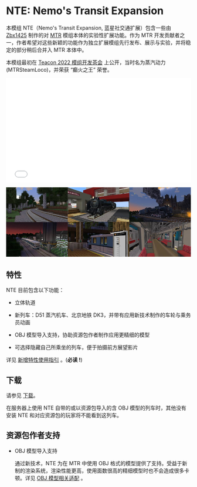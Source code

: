 # NTE: Nemo's Transit Expansion

本模组 NTE（Nemo's Transit Expansion, 蓝星社交通扩展）包含一些由 [Zbx1425](https://www.zbx1425.cn) 制作的对 [MTR](https://www.curseforge.com/minecraft/mc-mods/minecraft-transit-railway) 模组本体的实验性扩展功能。作为 MTR 开发贡献者之一，作者希望对这些新颖的功能作为独立扩展模组先行发布、展示与实验，并将稳定的部分稍后合并入 MTR 本体中。

 本模组最初在 [Teacon 2022 模组开发茶会](https://www.teacon.cn) 上公开，当时名为蒸汽动力 (MTRSteamLoco)，并荣获 “癫火之王” 荣誉。

<style>
/* This element defines the size the iframe will take.
   In this example we want to have a ratio of 25:14 */
.aspect-ratio {
  position: relative;
  width: 100%;
  height: 0;
  padding-bottom: 56.25%; /* The height of the item will now be 56.25% of the width. */
}

/* Adjust the iframe so it's rendered in the outer-width and outer-height of it's parent */
.aspect-ratio iframe {
  position: absolute;
  width: 100%;
  height: 100%;
  left: 0;
  top: 0;
}
</style>

<div class="aspect-ratio">
<iframe src="//player.bilibili.com/player.html?aid=818254400&bvid=BV1kG4y1G7yx&cid=910363279&page=1" scrolling="no" border="0" frameborder="no" framespacing="0" allowfullscreen="true"> </iframe>
</div>

![Feature Grid](img/featgrid.jpg)



## 特性

NTE 目前包含以下功能：

- 立体轨道
- 新列车：D51 蒸汽机车、北京地铁 DK3，并带有应用新技术制作的车轮与乘务员动画
- OBJ 模型导入支持，协助资源包作者制作应用更精细的模型

- 可选择隐藏自己所乘坐的列车，便于拍摄前方展望影片

详见 [新增特性使用指引](feature.md) 。(**必读 !**)



## 下载

请参见 [下载](download.md)。

在服务器上使用 NTE 自带的或以资源包导入的含 OBJ 模型的列车时，其他没有安装 NTE 和对应资源包的玩家将不能看到这列车。



## 资源包作者支持

- OBJ 模型导入支持

  通过新技术，NTE 为在 MTR 中使用 OBJ 格式的模型提供了支持。受益于新制的渲染系统，渲染性能更高，使用面数很高的精细模型时也不会造成很多卡顿。详见 [OBJ 模型相关适配](objschem.md) 。
